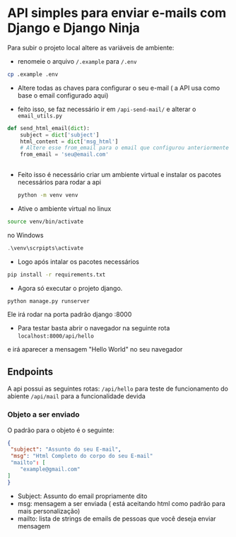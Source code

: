 # API simples para enviar e-mails com Django e Django Ninja

Para subir o projeto local altere as variáveis de ambiente:
* renomeie o arquivo `/.example` para `/.env`
```bash
cp .example .env
```
* Altere todas as chaves para configurar o seu e-mail ( a API usa como base o email configurado aqui)

* feito isso, se faz necessário ir em `/api-send-mail/` e alterar o `email_utils.py`

```python
def send_html_email(dict):
    subject = dict['subject']
    html_content = dict['msg_html']
    # Altere esse from_email para o email que configurou anteriormente
    from_email = 'seu@email.com'
   
```
* Feito isso é necessário criar um ambiente virtual e instalar os pacotes necessários para rodar a api
  ```bash
  python -m venv venv
  
  ```
* Ative o ambiente virtual
no linux
```bash
source venv/bin/activate
```
no Windows
```powershell
.\venv\scrpipts\activate
```
* Logo após intalar os pacotes necessários
```bash
pip install -r requirements.txt
```
* Agora só executar o projeto django.
```bash
python manage.py runserver
```
Ele irá rodar na porta padrão django :8000

* Para testar basta abrir o navegador na seguinte rota `localhost:8000/api/hello`

e irá aparecer a mensagem "Hello World" no seu navegador

## Endpoints
A api possui as seguintes rotas:
`/api/hello` para teste de funcionamento do abiente
`/api/mail` para a funcionalidade devida

### Objeto a ser enviado
O padrão para o objeto é o seguinte:
```json
{
 "subject": "Assunto do seu E-mail",
 "msg": "Html Completo do corpo do seu E-mail"
 "mailto": [
    "example@gmail.com"
] 
}
```
* Subject: Assunto do email propriamente dito
* msg: mensagem a ser enviada ( está aceitando html como padrão para mais personalização)
* mailto: lista de strings de emails de pessoas que  você deseja enviar mensagem



